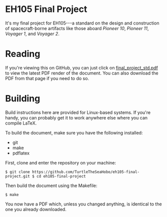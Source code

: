 # EH105 Final Project
It's my final project for EH105---a standard on the design and construction of
spacecraft-borne artifacts like those aboard *Pioneer 10*, *Pioneer 11*,
*Voyager 1*, and *Voyager 2*.

# Reading
If you're viewing this on GitHub, you can just click on
[final\_project\_std.pdf](https://github.com/TurtleTheSeaHobo/eh105-final-project/blob/main/final_project_std.pdf)
to view the latest PDF render of the document. You can also download the PDF
from that page if you need to do so.

# Building
Build instructions here are provided for Linux-based systems. If you're handy,
you can probably get it to work anywhere else where you can compile LaTeX.

To build the document, make sure you have the following installed:
- git
- make
- pdflatex

First, clone and enter the repository on your machine:

``$ git clone https://github.com/TurtleTheSeaHobo/eh105-final-project.git
$ cd eh105-final-project``

Then build the document using the Makefile:

`$ make`

You now have a PDF which, unless you changed anything, is identical to the one
you already downloaded.
